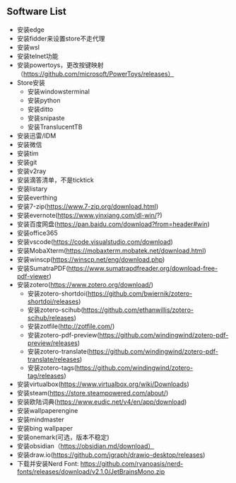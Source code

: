 ## Software List

* 安装edge
* 安装fidder来设置store不走代理
* 安装wsl
* 安装telnet功能
* 安装powertoys，更改按键映射（https://github.com/microsoft/PowerToys/releases）
* Store安装
  * 安装windowsterminal
  * 安装python
  * 安装ditto
  * 安装snipaste
  * 安装TranslucentTB
* 安装迅雷/IDM
* 安装微信
* 安装tim
* 安装git
* 安装v2ray
* 安装滴答清单，不是ticktick
* 安装listary
* 安装everthing
* 安装7-zip(https://www.7-zip.org/download.html)
* 安装evernote(https://www.yinxiang.com/dl-win/?)
* 安装百度网盘(https://pan.baidu.com/download?from=header#win)
* 安装office365
* 安装vscode(https://code.visualstudio.com/download)
* 安装MobaXterm(https://mobaxterm.mobatek.net/download.html)
* 安装winscp(https://winscp.net/eng/download.php)
* 安装SumatraPDF(https://www.sumatrapdfreader.org/download-free-pdf-viewer)
* 安装zotero(https://www.zotero.org/download/)
  * 安装zotero-shortdoi(https://github.com/bwiernik/zotero-shortdoi/releases)
  * 安装zotero-scihub(https://github.com/ethanwillis/zotero-scihub/releases)
  * 安装zotfile(http://zotfile.com/)
  * 安装zotero-pdf-preview(https://github.com/windingwind/zotero-pdf-preview/releases)
  * 安装zotero-translate(https://github.com/windingwind/zotero-pdf-translate/releases)
  * 安装zotero-tags(https://github.com/windingwind/zotero-tag/releases)
* 安装virtualbox(https://www.virtualbox.org/wiki/Downloads)
* 安装steam(https://store.steampowered.com/about/)
* 安装欧陆词典(https://www.eudic.net/v4/en/app/download)
* 安装wallpaperengine
* 安装mindmaster
* 安装bing wallpaper
* 安装onemark(可选，版本不稳定)
* 安装obsidian（https://obsidian.md/download）
* 安装draw.io(https://github.com/jgraph/drawio-desktop/releases)
* 下载并安装Nerd Font: https://github.com/ryanoasis/nerd-fonts/releases/download/v2.1.0/JetBrainsMono.zip

